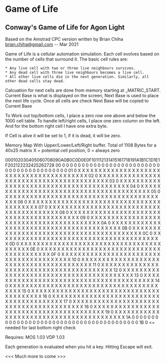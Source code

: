 # Game of Life

Conway's Game of Life for Agon Light
-------------------------------------

 Based on the Amstrad CPC version written by Brian Chiha
 brian.chiha@gmail.com  -- Mar 2021

 Game of Life is a cellular automation simulation.  Each cell evolves based on the number
 of cells that surround it.  The basic cell rules are:

    * Any live cell with two or three live neighbours survives.
    * Any dead cell with three live neighbours becomes a live cell.
    * All other live cells die in the next generation. Similarly, all other dead cells stay dead.


Calcuation for next cells are done from memory starting at _MATRIC_START.  Current Base is 
what is displayed
on the screen, Next Base is used to place the next life cycle.  Once all cells are check
Next Base will be copied to Current Base

To Work out top/bottom cells, I place a zero row one above and below the 1000 cell table.  To
handle left/right cells, I place one zero column on the left.  And for the bottom right cell
I have one extra byte.

If Cell is alive it will be set to 1, if it is dead, it will be zero.

 Memory Map With Upper/Lower/Left/Right buffer.  Total of 1108 Bytes for a 40x25 matrix
 X = potential cell position, 0 = always zero

   000102030405060708090A0B0C0D0E0F101112131415161718191A1B1C1D1E1F202122232425262728
00  0 0 0 0 0 0 0 0 0 0 0 0 0 0 0 0 0 0 0 0 0 0 0 0 0 0 0 0 0 0 0 0 0 0 0 0 0 0 0 0 0
01  0 X X X X X X X X X X X X X X X X X X X X X X X X X X X X X X X X X X X X X X X X
02  0 X X X X X X X X X X X X X X X X X X X X X X X X X X X X X X X X X X X X X X X X
03  0 X X X X X X X X X X X X X X X X X X X X X X X X X X X X X X X X X X X X X X X X
04  0 X X X X X X X X X X X X X X X X X X X X X X X X X X X X X X X X X X X X X X X X
05  0 X X X X X X X X X X X X X X X X X X X X X X X X X X X X X X X X X X X X X X X X
06  0 X X X X X X X X X X X X X X X X X X X X X X X X X X X X X X X X X X X X X X X X
07  0 X X X X X X X X X X X X X X X X X X X X X X X X X X X X X X X X X X X X X X X X
08  0 X X X X X X X X X X X X X X X X X X X X X X X X X X X X X X X X X X X X X X X X
09  0 X X X X X X X X X X X X X X X X X X X X X X X X X X X X X X X X X X X X X X X X
0A  0 X X X X X X X X X X X X X X X X X X X X X X X X X X X X X X X X X X X X X X X X
0B  0 X X X X X X X X X X X X X X X X X X X X X X X X X X X X X X X X X X X X X X X X
0C  0 X X X X X X X X X X X X X X X X X X X X X X X X X X X X X X X X X X X X X X X X
0D  0 X X X X X X X X X X X X X X X X X X X X X X X X X X X X X X X X X X X X X X X X
0E  0 X X X X X X X X X X X X X X X X X X X X X X X X X X X X X X X X X X X X X X X X
0F  0 X X X X X X X X X X X X X X X X X X X X X X X X X X X X X X X X X X X X X X X X
10  0 X X X X X X X X X X X X X X X X X X X X X X X X X X X X X X X X X X X X X X X X
11  0 X X X X X X X X X X X X X X X X X X X X X X X X X X X X X X X X X X X X X X X X
12  0 X X X X X X X X X X X X X X X X X X X X X X X X X X X X X X X X X X X X X X X X
13  0 X X X X X X X X X X X X X X X X X X X X X X X X X X X X X X X X X X X X X X X X
14  0 X X X X X X X X X X X X X X X X X X X X X X X X X X X X X X X X X X X X X X X X
15  0 X X X X X X X X X X X X X X X X X X X X X X X X X X X X X X X X X X X X X X X X
16  0 X X X X X X X X X X X X X X X X X X X X X X X X X X X X X X X X X X X X X X X X
17  0 X X X X X X X X X X X X X X X X X X X X X X X X X X X X X X X X X X X X X X X X
18  0 X X X X X X X X X X X X X X X X X X X X X X X X X X X X X X X X X X X X X X X X
19  0 X X X X X X X X X X X X X X X X X X X X X X X X X X X X X X X X X X X X X X X X
1A  0 0 0 0 0 0 0 0 0 0 0 0 0 0 0 0 0 0 0 0 0 0 0 0 0 0 0 0 0 0 0 0 0 0 0 0 0 0 0 0 0
1B  0  <= needed for last bottom right check

Requires: 
MOS 1.03
VDP 1.03

Each generation is evaluated when you hit a key. Hitting Escape will exit.

<<< Much more to come >>>


